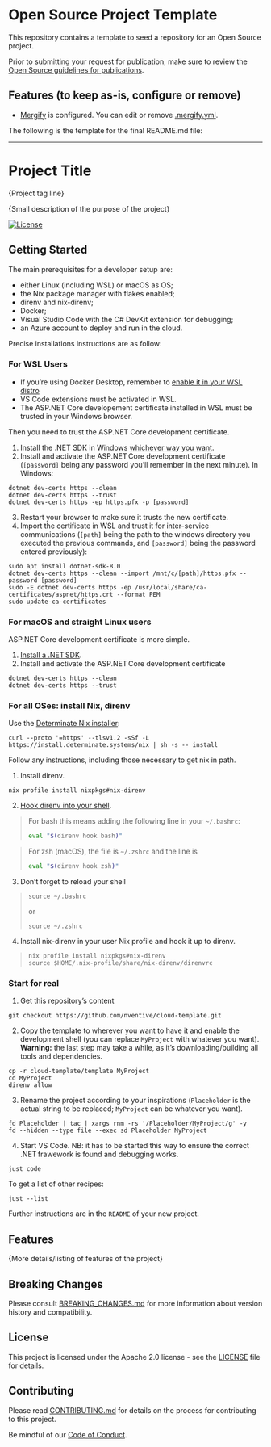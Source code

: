 # Open Source Project Template

This repository contains a template to seed a repository for an Open Source
project.

Prior to submitting your request for publication, make sure to review the
   [Open Source guidelines for publications](https://nventive.visualstudio.com/Internal/_wiki/wikis/Internal_wiki?wikiVersion=GBwikiMaster&pagePath=%2FOpen%20Source%2FPublishing&pageId=7120).

## Features (to keep as-is, configure or remove)
- [Mergify](https://mergify.io/) is configured. You can edit or remove [.mergify.yml](/.mergify.yml).

The following is the template for the final README.md file:

---

# Project Title

{Project tag line}

{Small description of the purpose of the project}

[![License](https://img.shields.io/badge/License-Apache%202.0-blue.svg)](LICENSE)

## Getting Started

The main prerequisites for a developer setup are:
- either Linux (including WSL) or macOS as OS;
- the Nix package manager with flakes enabled;
- direnv and nix-direnv;
- Docker;
- Visual Studio Code with the C# DevKit extension for debugging;
- an Azure account to deploy and run in the cloud.

Precise installations instructions are as follow:

### For WSL Users
- If you’re using Docker Desktop, remember to [enable it in your WSL distro](https://docs.docker.com/desktop/wsl/#enabling-docker-support-in-wsl-2-distros)
- VS Code extensions must be activated in WSL.
- The ASP.NET Core developement certificate installed in WSL must be trusted in your Windows browser.

Then you need to trust the ASP.NET Core development certificate.

1. Install the .NET SDK in Windows [whichever way you want](https://learn.microsoft.com/en-us/dotnet/core/install/windows).
1. Install and activate the ASP.NET Core development certificate (`[password]` being any password you’ll remember in the next minute). In Windows:
```console
dotnet dev-certs https --clean
dotnet dev-certs https --trust
dotnet dev-certs https -ep https.pfx -p [password]
```
3. Restart your browser to make sure it trusts the new certificate.
3. Import the certificate in WSL and trust it for inter-service communications (`[path]` being the path to the windows directory you executed the previous commands, and `[password]` being the password entered previously):
```console
sudo apt install dotnet-sdk-8.0
dotnet dev-certs https --clean --import /mnt/c/[path]/https.pfx --password [password]
sudo -E dotnet dev-certs https -ep /usr/local/share/ca-certificates/aspnet/https.crt --format PEM
sudo update-ca-certificates
```

### For macOS and straight Linux users

ASP.NET Core development certificate is more simple.

1. [Install a .NET SDK](https://learn.microsoft.com/en-us/dotnet/core/install/).
2. Install and activate the ASP.NET Core development certificate
```console
dotnet dev-certs https --clean
dotnet dev-certs https --trust
```

### For all OSes: install Nix, direnv

Use the [Determinate Nix installer](https://github.com/DeterminateSystems/nix-installer):
```console
curl --proto '=https' --tlsv1.2 -sSf -L https://install.determinate.systems/nix | sh -s -- install
```

Follow any instructions, including those necessary to get nix in path.

1. Install direnv.
```console
nix profile install nixpkgs#nix-direnv
```
2. [Hook direnv into your shell](https://direnv.net/docs/hook.html).

> For bash this means adding the following line in your `~/.bashrc`:
> ```bash
> eval "$(direnv hook bash)"
> ```

> For zsh (macOS), the file is `~/.zshrc` and the line is
> ```zsh
> eval "$(direnv hook zsh)"
> ```

3. Don’t forget to reload your shell
> ```console
> source ~/.bashrc
> ```
> 
> or
> ```console
> source ~/.zshrc
> ```

4. Install nix-direnv in your user Nix profile and hook it up to direnv.
> ```console
> nix profile install nixpkgs#nix-direnv
> source $HOME/.nix-profile/share/nix-direnv/direnvrc
> ```

### Start for real

1. Get this repository’s content
```console
git checkout https://github.com/nventive/cloud-template.git
```

2. Copy the template to wherever you want to have it and enable the development shell (you can replace `MyProject` with whatever you want). **Warning:** the last step may take a while, as it’s downloading/building all tools and dependencies.
```console
cp -r cloud-template/template MyProject
cd MyProject
direnv allow
```

3. Rename the project according to your inspirations (`Placeholder` is the actual string to be replaced; `MyProject` can be whatever you want).
```console
fd Placeholder | tac | xargs rnm -rs '/Placeholder/MyProject/g' -y
fd --hidden --type file --exec sd Placeholder MyProject
```

4. Start VS Code. NB: it has to be started this way to ensure the correct .NET frawework is found and debugging works.
```console
just code
```

To get a list of other recipes:
```console
just --list
```

Further instructions are in the `README` of your new project.

## Features

{More details/listing of features of the project}

## Breaking Changes

Please consult [BREAKING_CHANGES.md](BREAKING_CHANGES.md) for more information about version
history and compatibility.

## License

This project is licensed under the Apache 2.0 license - see the
[LICENSE](LICENSE) file for details.

## Contributing

Please read [CONTRIBUTING.md](CONTRIBUTING.md) for details on the process for
contributing to this project.

Be mindful of our [Code of Conduct](CODE_OF_CONDUCT.md).

